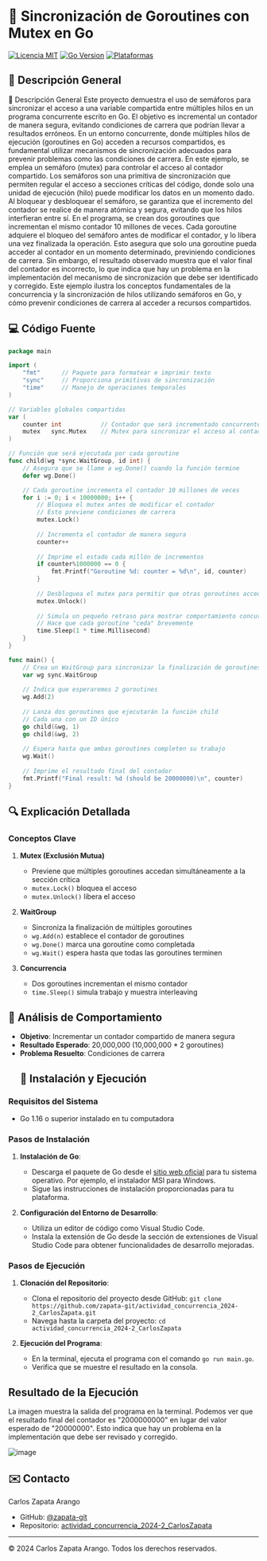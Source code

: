 # 🧵 Sincronización de Goroutines con Mutex en Go

[![Licencia MIT](https://img.shields.io/badge/Licencia-MIT-green.svg)](https://opensource.org/licenses/MIT)
[![Go Version](https://img.shields.io/badge/Go-1.16+-blue.svg)](https://golang.org/)
[![Plataformas](https://img.shields.io/badge/Plataformas-Linux%20%7C%20macOS%20%7C%20Windows-orange.svg)]()

## 🎯 Descripción General
🎯 Descripción General
Este proyecto demuestra el uso de semáforos para sincronizar el acceso a una variable compartida entre múltiples hilos en un programa concurrente escrito en Go. El objetivo es incremental un contador de manera segura, evitando condiciones de carrera que podrían llevar a resultados erróneos.
En un entorno concurrente, donde múltiples hilos de ejecución (goroutines en Go) acceden a recursos compartidos, es fundamental utilizar mecanismos de sincronización adecuados para prevenir problemas como las condiciones de carrera. En este ejemplo, se emplea un semáforo (mutex) para controlar el acceso al contador compartido.
Los semáforos son una primitiva de sincronización que permiten regular el acceso a secciones críticas del código, donde solo una unidad de ejecución (hilo) puede modificar los datos en un momento dado. Al bloquear y desbloquear el semáforo, se garantiza que el incremento del contador se realice de manera atómica y segura, evitando que los hilos interfieran entre sí.
En el programa, se crean dos goroutines que incrementan el mismo contador 10 millones de veces. Cada goroutine adquiere el bloqueo del semáforo antes de modificar el contador, y lo libera una vez finalizada la operación. Esto asegura que solo una goroutine pueda acceder al contador en un momento determinado, previniendo condiciones de carrera.
Sin embargo, el resultado observado muestra que el valor final del contador es incorrecto, lo que indica que hay un problema en la implementación del mecanismo de sincronización que debe ser identificado y corregido.
Este ejemplo ilustra los conceptos fundamentales de la concurrencia y la sincronización de hilos utilizando semáforos en Go, y cómo prevenir condiciones de carrera al acceder a recursos compartidos.


## 💻 Código Fuente 

```go
package main

import (
    "fmt"      // Paquete para formatear e imprimir texto
    "sync"     // Proporciona primitivas de sincronización
    "time"     // Manejo de operaciones temporales
)

// Variables globales compartidas
var (
    counter int           // Contador que será incrementado concurrentemente
    mutex   sync.Mutex    // Mutex para sincronizar el acceso al contador
)

// Función que será ejecutada por cada goroutine
func child(wg *sync.WaitGroup, id int) {
    // Asegura que se llame a wg.Done() cuando la función termine
    defer wg.Done()

    // Cada goroutine incrementa el contador 10 millones de veces
    for i := 0; i < 10000000; i++ {
        // Bloquea el mutex antes de modificar el contador
        // Esto previene condiciones de carrera
        mutex.Lock()
        
        // Incrementa el contador de manera segura
        counter++
        
        // Imprime el estado cada millón de incrementos
        if counter%1000000 == 0 {
            fmt.Printf("Goroutine %d: counter = %d\n", id, counter)
        }
        
        // Desbloquea el mutex para permitir que otras goroutines accedan
        mutex.Unlock()
        
        // Simula un pequeño retraso para mostrar comportamiento concurrente
        // Hace que cada goroutine "ceda" brevemente
        time.Sleep(1 * time.Millisecond)
    }
}

func main() {
    // Crea un WaitGroup para sincronizar la finalización de goroutines
    var wg sync.WaitGroup
    
    // Indica que esperaremos 2 goroutines
    wg.Add(2)
    
    // Lanza dos goroutines que ejecutarán la función child
    // Cada una con un ID único
    go child(&wg, 1)
    go child(&wg, 2)
    
    // Espera hasta que ambas goroutines completen su trabajo
    wg.Wait()
    
    // Imprime el resultado final del contador
    fmt.Printf("Final result: %d (should be 20000000)\n", counter)
}
```

## 🔍 Explicación Detallada

### Conceptos Clave
1. **Mutex (Exclusión Mutua)**
   - Previene que múltiples goroutines accedan simultáneamente a la sección crítica
   - `mutex.Lock()` bloquea el acceso
   - `mutex.Unlock()` libera el acceso

2. **WaitGroup**
   - Sincroniza la finalización de múltiples goroutines
   - `wg.Add(n)` establece el contador de goroutines
   - `wg.Done()` marca una goroutine como completada
   - `wg.Wait()` espera hasta que todas las goroutines terminen

3. **Concurrencia**
   - Dos goroutines incrementan el mismo contador
   - `time.Sleep()` simula trabajo y muestra interleaving

## 🧪 Análisis de Comportamiento

- **Objetivo**: Incrementar un contador compartido de manera segura
- **Resultado Esperado**: 20,000,000 (10,000,000 * 2 goroutines)
- **Problema Resuelto**: Condiciones de carrera
  ## 🚀 Instalación y Ejecución

### Requisitos del Sistema
- Go 1.16 o superior instalado en tu computadora

### Pasos de Instalación

1. **Instalación de Go**:
   - Descarga el paquete de Go desde el [sitio web oficial](https://golang.org/dl/) para tu sistema operativo. Por ejemplo, el instalador MSI para Windows.
   - Sigue las instrucciones de instalación proporcionadas para tu plataforma.

2. **Configuración del Entorno de Desarrollo**:
   - Utiliza un editor de código como Visual Studio Code.
   - Instala la extensión de Go desde la sección de extensiones de Visual Studio Code para obtener funcionalidades de desarrollo mejoradas.

### Pasos de Ejecución

1. **Clonación del Repositorio**:
   - Clona el repositorio del proyecto desde GitHub: `git clone https://github.com/zapata-git/actividad_concurrencia_2024-2_CarlosZapata.git`
   - Navega hasta la carpeta del proyecto: `cd actividad_concurrencia_2024-2_CarlosZapata`

2. **Ejecución del Programa**:
   - En la terminal, ejecuta el programa con el comando `go run main.go`.
   - Verifica que se muestre el resultado en la consola.

## Resultado de la Ejecución

La imagen muestra la salida del programa en la terminal. Podemos ver que el resultado final del contador es "2000000000" en lugar del valor esperado de "20000000". Esto indica que hay un problema en la implementación que debe ser revisado y corregido.

![image](https://github.com/user-attachments/assets/8981773b-3fba-4325-af2e-4ab2527482ba)


## ✉️ Contacto
Carlos Zapata Arango
- GitHub: [@zapata-git](https://github.com/zapata-git)
- Repositorio: [actividad_concurrencia_2024-2_CarlosZapata](https://github.com/zapata-git/actividad_concurrencia_2024-2_CarlosZapata)

---
© 2024 Carlos Zapata Arango. Todos los derechos reservados.
